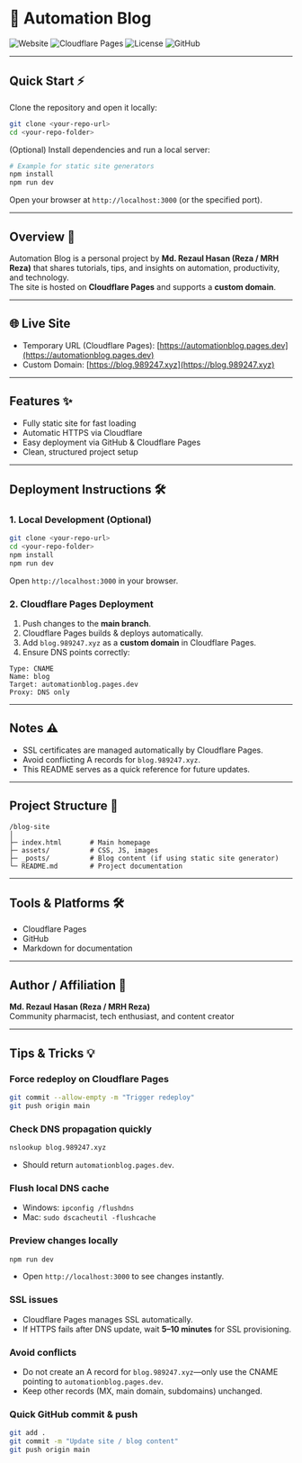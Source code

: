 # 🚀 Automation Blog

![Website](https://img.shields.io/badge/Live-Online-green)
![Cloudflare Pages](https://img.shields.io/badge/Host-Cloudflare-blue)
![License](https://img.shields.io/badge/License-Free-lightgrey)
![GitHub](https://img.shields.io/badge/Repo-GitHub-black)

---

## Quick Start ⚡
Clone the repository and open it locally:

```bash
git clone <your-repo-url>
cd <your-repo-folder>
```

(Optional) Install dependencies and run a local server:

```bash
# Example for static site generators
npm install
npm run dev
```

Open your browser at `http://localhost:3000` (or the specified port).  

---

## Overview 📝
Automation Blog is a personal project by **Md. Rezaul Hasan (Reza / MRH Reza)** that shares tutorials, tips, and insights on automation, productivity, and technology.  
The site is hosted on **Cloudflare Pages** and supports a **custom domain**.

---

## 🌐 Live Site
- Temporary URL (Cloudflare Pages): [https://automationblog.pages.dev](https://automationblog.pages.dev)  
- Custom Domain: [https://blog.989247.xyz](https://blog.989247.xyz)

---

## Features ✨
- Fully static site for fast loading  
- Automatic HTTPS via Cloudflare  
- Easy deployment via GitHub & Cloudflare Pages  
- Clean, structured project setup  

---

## Deployment Instructions 🛠️

### 1. Local Development (Optional)
```bash
git clone <your-repo-url>
cd <your-repo-folder>
npm install
npm run dev
```
Open `http://localhost:3000` in your browser.

### 2. Cloudflare Pages Deployment
1. Push changes to the **main branch**.  
2. Cloudflare Pages builds & deploys automatically.  
3. Add `blog.989247.xyz` as a **custom domain** in Cloudflare Pages.  
4. Ensure DNS points correctly:

```text
Type: CNAME
Name: blog
Target: automationblog.pages.dev
Proxy: DNS only
```

---

## Notes ⚠️
- SSL certificates are managed automatically by Cloudflare Pages.  
- Avoid conflicting A records for `blog.989247.xyz`.  
- This README serves as a quick reference for future updates.

---

## Project Structure 📁
```
/blog-site
│
├─ index.html       # Main homepage
├─ assets/          # CSS, JS, images
├─ _posts/          # Blog content (if using static site generator)
└─ README.md        # Project documentation
```

---

## Tools & Platforms 🛠️
- Cloudflare Pages  
- GitHub  
- Markdown for documentation  

---

## Author / Affiliation 👤
**Md. Rezaul Hasan (Reza / MRH Reza)**  
Community pharmacist, tech enthusiast, and content creator  

---

## Tips & Tricks 💡

### Force redeploy on Cloudflare Pages
```bash
git commit --allow-empty -m "Trigger redeploy"
git push origin main
```

### Check DNS propagation quickly
```bash
nslookup blog.989247.xyz
```
- Should return `automationblog.pages.dev`.

### Flush local DNS cache
- Windows: `ipconfig /flushdns`  
- Mac: `sudo dscacheutil -flushcache`

### Preview changes locally
```bash
npm run dev
```
- Open `http://localhost:3000` to see changes instantly.

### SSL issues
- Cloudflare Pages manages SSL automatically.  
- If HTTPS fails after DNS update, wait **5–10 minutes** for SSL provisioning.  

### Avoid conflicts
- Do not create an A record for `blog.989247.xyz`—only use the CNAME pointing to `automationblog.pages.dev`.  
- Keep other records (MX, main domain, subdomains) unchanged.  

### Quick GitHub commit & push
```bash
git add .
git commit -m "Update site / blog content"
git push origin main
